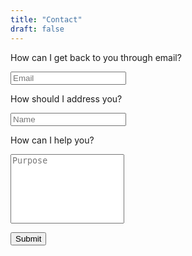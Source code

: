 ```yaml
---
title: "Contact"
draft: false
---
```


<form action="https://docs.google.com/forms/d/e/1FAIpQLSeEgTJHEzDtge3urFNuxY36-OIsRHKEyeMPD48VSLrW4tnANA/formResponse" method="post">

How can I get back to you through email?

<input type="email" class="form-control" id="contact-email" placeholder="Email" name="emailAddress" aria-describedby="contact-email-error">

<p id="contact-email-error" class="help-block"></p>

How should I address you?

<input type="text" class="form-control" id="contact-name" placeholder="Name" name="entry.1700421139" aria-describedby="contact-name-error">

<p id="contact-name-error" class="help-block"></p>

How can I help you?

<textarea class="form-control" id="contact-purpose" placeholder="Purpose" name="entry.564374202" aria-describedby="contact-purpose-error" rows="7" style="resize: none"></textarea>

<p id="contact-purpose-error" class="help-block"></p>

<button type="submit" class="btn btn-default btn-warning" id="contact-form-submit">Submit</button>

</form>



